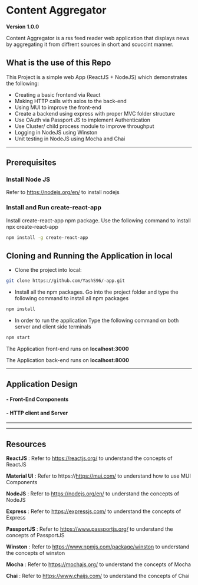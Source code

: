 # Content Aggregator

**Version 1.0.0**

Content Aggregator is a rss feed reader web application that displays news by aggregating it from diffrent sources in short and scuccint manner.

## What is the use of this Repo

This Project is a simple web App (ReactJS + NodeJS) which demonstrates the following:
- Creating a basic frontend via React
- Making HTTP calls with axios to the back-end
- Using MUI to improve the front-end
- Create a backend using express with proper MVC folder structure
- Use OAuth via Passport JS to implement Authentication
- Use Cluster/ child process module to improve throughput
- Logging in NodeJS using Winston
- Unit testing in NodeJS using Mocha and Chai

---

## Prerequisites

### Install Node JS
Refer to https://nodejs.org/en/ to install nodejs

### Install and Run    create-react-app
Install create-react-app npm package. Use the following command to install 
npx create-react-app <name>

```bash
npm install -g create-react-app
```

## Cloning and Running the Application in local

- Clone the project into local:

```bash
git clone https://github.com/YashS96/-app.git
```
- Install all the npm packages. Go into the project folder and type the following command to install all npm packages

```bash
npm install
```

- In order to run the application Type the following command on both server and client side terminals

```bash
npm start
```

The Application front-end runs on **localhost:3000**

The Application back-end runs on **localhost:8000**

---

## Application Design

#### - Front-End Components

#### - HTTP client and Server
---


---
## Resources

**ReactJS** : Refer to https://reactjs.org/ to understand the concepts of ReactJS

**Material UI** : Refer to https://https://mui.com/ to understand how to use MUI Components

**NodeJS** : Refer to https://nodejs.org/en/ to understand the concepts of NodeJS

**Express** : Refer to https://expressjs.com/ to understand the concepts of Express

**PassportJS** : Refer to https://www.passportjs.org/ to understand the concepts of PassportJS

**Winston** : Refer to https://www.npmjs.com/package/winston to understand the concepts of winston

**Mocha** : Refer to https://mochajs.org/ to understand the concepts of Mocha

**Chai** : Refer to https://www.chaijs.com/ to understand the concepts of Chai
